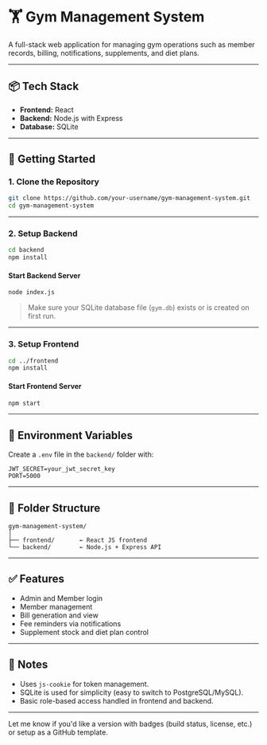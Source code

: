 
# 🏋️ Gym Management System

A full-stack web application for managing gym operations such as member records, billing, notifications, supplements, and diet plans.

---

## 📦 Tech Stack

* **Frontend:** React
* **Backend:** Node.js with Express
* **Database:** SQLite

---

## 🚀 Getting Started

### 1. **Clone the Repository**

```bash
git clone https://github.com/your-username/gym-management-system.git
cd gym-management-system
```

---

### 2. **Setup Backend**

```bash
cd backend
npm install
```

#### Start Backend Server

```bash
node index.js
```

> Make sure your SQLite database file (`gym.db`) exists or is created on first run.

---

### 3. **Setup Frontend**

```bash
cd ../frontend
npm install
```

#### Start Frontend Server

```bash
npm start
```

---

## 🔐 Environment Variables

Create a `.env` file in the `backend/` folder with:

```
JWT_SECRET=your_jwt_secret_key
PORT=5000
```

---

## 📂 Folder Structure

```
gym-management-system/
│
├── frontend/       ← React JS frontend
└── backend/        ← Node.js + Express API
```

---

## ✅ Features

* Admin and Member login
* Member management
* Bill generation and view
* Fee reminders via notifications
* Supplement stock and diet plan control

---

## 📌 Notes

* Uses `js-cookie` for token management.
* SQLite is used for simplicity (easy to switch to PostgreSQL/MySQL).
* Basic role-based access handled in frontend and backend.

---

Let me know if you'd like a version with badges (build status, license, etc.) or setup as a GitHub template.
